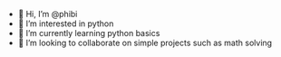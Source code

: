 - 👋 Hi, I’m @phibi
- 👀 I’m interested in python
- 🌱 I’m currently learning python basics
- 💞️ I’m looking to collaborate on simple projects such as math solving

<!---
biilah-2/biilah-2 is a ✨ special ✨ repository because its `README.md` (this file) appears on your GitHub profile.
You can click the Preview link to take a look at your changes.
--->
